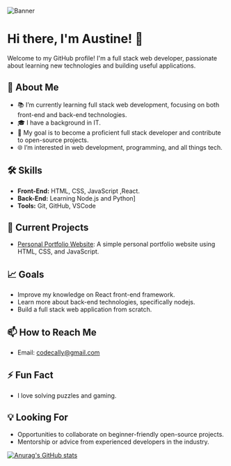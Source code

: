 ![Banner](https://media.licdn.com/dms/image/v2/D5616AQGCLAuC8MZINQ/profile-displaybackgroundimage-shrink_350_1400/profile-displaybackgroundimage-shrink_350_1400/0/1695964707373?e=1730937600&v=beta&t=gNgBwS2INkcwTzhugl939fPVfIS_sZKNFof5tkoFSkg)

# Hi there, I'm Austine! 👋

Welcome to my GitHub profile! I'm a full stack web developer, passionate about learning new technologies and building useful applications.

## 🌱 About Me
- 📚 I’m currently learning full stack web development, focusing on both front-end and back-end technologies.
- 🎓 I have a background in IT.
- 💼 My goal is to become a proficient full stack developer and contribute to open-source projects.
- 🌐 I’m interested in web development, programming, and all things tech.

## 🛠️ Skills
- **Front-End:** HTML, CSS, JavaScript ,React.
- **Back-End:** Learning Node.js and Python]
- **Tools:** Git, GitHub, VSCode

## 🔭 Current Projects
- [Personal Portfolio Website](https://github.com/yourusername/personal-portfolio): A simple personal portfolio website using HTML, CSS, and JavaScript.


## 📈 Goals
- Improve my knowledge on React front-end framework.
- Learn more about back-end technologies, specifically nodejs.
- Build a full stack web application from scratch.

## 📫 How to Reach Me
- Email: codecally@gmail.com

## ⚡ Fun Fact
- I love solving puzzles and gaming.

## 💡 Looking For
- Opportunities to collaborate on beginner-friendly open-source projects.
- Mentorship or advice from experienced developers in the industry.

[![Anurag's GitHub stats](https://github-readme-stats.vercel.app/api?username=austine-jr)](https://github.com/anuraghazra/github-readme-stats)

